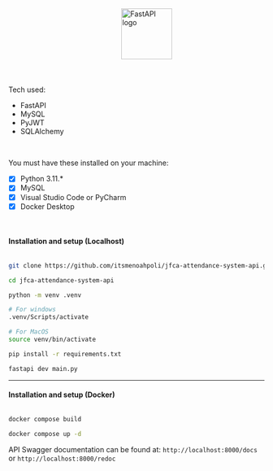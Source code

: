 ## <!-- <h1>Attendance System Server API + Database</h1> -->

<div style="width: 100%; display: flex; justify-content: center; align-items:center; margin: 20px;">
  <img src="https://encrypted-tbn0.gstatic.com/images?q=tbn:ANd9GcQn_3MFhCzXcwI3GWIDTsWJg2HXDTG7TwGovA&s" alt="FastAPI logo" style="height: 100px; width: 100px;" />
</div>

<br />

Tech used:

- FastAPI
- MySQL
- PyJWT
- SQLAlchemy

<br />

You must have these installed on your machine:

- [x] Python 3.11.\*
- [x] MySQL
- [x] Visual Studio Code or PyCharm
- [x] Docker Desktop

<br />

<h4>Installation and setup (Localhost)</h4>

```bash

git clone https://github.com/itsmenoahpoli/jfca-attendance-system-api.git

cd jfca-attendance-system-api

python -m venv .venv

# For windows
.venv/Scripts/activate

# For MacOS
source venv/bin/activate

pip install -r requirements.txt

fastapi dev main.py
```

<hr />

<h4>Installation and setup (Docker)</h4>

```bash

docker compose build

docker compose up -d

```

API Swagger documentation can be found at: `http://localhost:8000/docs` or `http://localhost:8000/redoc`

